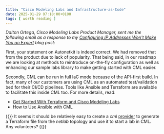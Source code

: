 ```yaml
---
title: "Cisco Modeling Labs and Infrastructure-as-Code"
date: 2025-01-29 07:18:00+0100
tags: [ worth reading ]
---
```

_Dalton Ortega, Cisco Modeling Labs Product Manager, sent me the following email as a response to my [Configuring IP Addresses Won&#39;t Make You an Expert](https://blog.ipspace.net/2025/01/common-labbing-misconceptions/) blog post:_

First, your statement on Autonetkit is indeed correct. We had removed that from the product due to lack of popularity. That being said, in our roadmap we are looking at methods to reintroduce on-the-fly configuration as well as enhancing our sample labs library to make getting started with CML easier.
 
Secondly, CML can be run in full IaC mode because of the API-first build. In fact, many of our customers are using CML as an automated test/validation bed for their CI/CD pipelines. Tools like Ansible and Terraform are available to facilitate this inside CML too. For more details, read:

* [Get Started With Terraform and Cisco Modeling Labs](https://blogs.cisco.com/learning/get-started-with-terraform-and-cisco-modeling-labs)
* [How to Use Ansible with CML](https://blogs.cisco.com/learning/how-to-use-ansible-with-cml)

{{<long-quote>}}
It seems it should be relatively easy to create a _cml_ [provider](https://netlab.tools/providers/) to generate a Terraform file from the _netlab_ topology and use it to start a lab in CML. Any volunteers?
{{</long-quote>}}